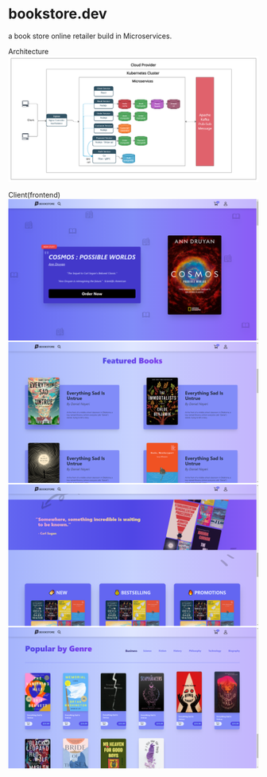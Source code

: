 # bookstore.dev
a book store online retailer build in Microservices.



Architecture
![Screenshot](bookstore.dev.png)


Client(frontend)
![Screenshot](client1.png)
![Screenshot](client2.png)
![Screenshot](client3.png)
![Screenshot](client4.png)

